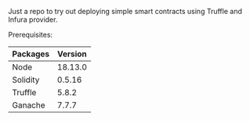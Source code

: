 Just a repo to try out deploying simple smart contracts using Truffle and Infura provider. 

Prerequisites:

| Packages      | Version |
| ------------- | ------- |
| Node          | 18.13.0 |
| Solidity      | 0.5.16  |
| Truffle       | 5.8.2   |
| Ganache       | 7.7.7   |
